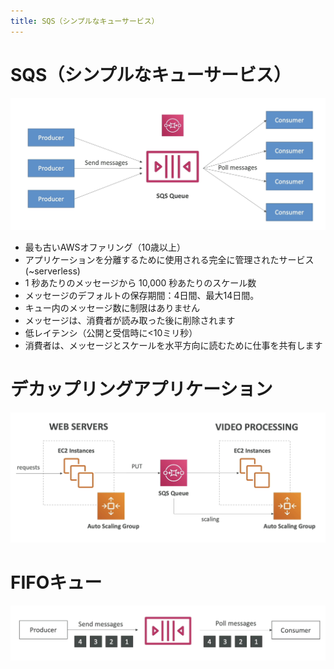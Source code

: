 ```yaml
---
title: SQS（シンプルなキューサービス）
---
```


# SQS（シンプルなキューサービス）

![SQS](./SQS.png)

- 最も古いAWSオファリング（10歳以上）
- アプリケーションを分離するために使用される完全に管理されたサービス (~serverless)
- 1 秒あたりのメッセージから 10,000 秒あたりのスケール数
- メッセージのデフォルトの保存期間：4日間、最大14日間。
- キュー内のメッセージ数に制限はありません
- メッセージは、消費者が読み取った後に削除されます
- 低レイテンシ（公開と受信時に&lt;10ミリ秒）
- 消費者は、メッセージとスケールを水平方向に読むために仕事を共有します

# デカップリングアプリケーション

![decoupling](./decoupling-example.png)

# FIFOキュー

![FIFO](./FIFO-queue.png)

